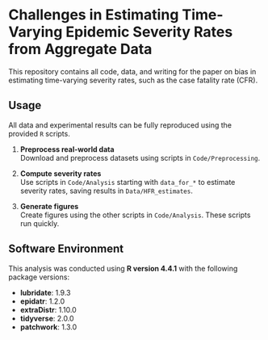 # Challenges in Estimating Time-Varying Epidemic Severity Rates from Aggregate Data

This repository contains all code, data, and writing for the paper on bias in estimating time-varying severity rates, such as the case fatality rate (CFR).

## Usage

All data and experimental results can be fully reproduced using the provided `R` scripts.

1. **Preprocess real-world data**  
   Download and preprocess datasets using scripts in `Code/Preprocessing`.

2. **Compute severity rates**  
   Use scripts in `Code/Analysis` starting with `data_for_*` to estimate severity rates, saving results in `Data/HFR_estimates`.

3. **Generate figures**  
   Create figures using the other scripts in `Code/Analysis`. These scripts run quickly.

## Software Environment

This analysis was conducted using **R version 4.4.1** with the following package versions:

- **lubridate**: 1.9.3  
- **epidatr**: 1.2.0  
- **extraDistr**: 1.10.0  
- **tidyverse**: 2.0.0  
- **patchwork**: 1.3.0
